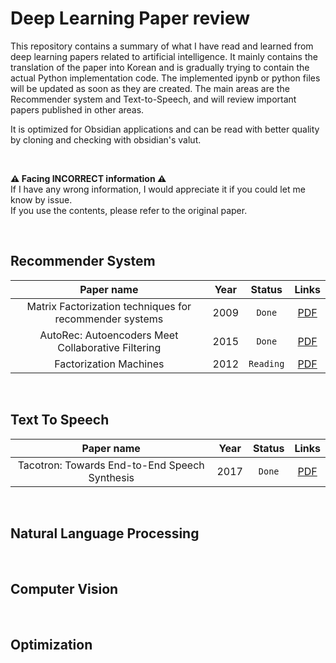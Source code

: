 # Deep Learning Paper review

This repository contains a summary of what I have read and learned from deep learning papers related to artificial intelligence. It mainly contains the translation of the paper into Korean and is gradually trying to contain the actual Python implementation code. The implemented ipynb or python files will be updated as soon as they are created. The main areas are the Recommender system and Text-to-Speech, and will review important papers published in other areas.

It is optimized for Obsidian applications and can be read with better quality by cloning and checking with obsidian's valut.

<br>

**⚠ Facing INCORRECT information ⚠**   
If I have any wrong information, I would appreciate it if you could let me know by issue.  
If you use the contents, please refer to the original paper.

<br>

## Recommender System
|                       Paper name                        | Year |  Status   |                                      Links                                      |
|:-------------------------------------------------------:|:----:|:---------:|:-------------------------------------------------------------------------------:|
| Matrix Factorization techniques for recommender systems | 2009 |  `Done`   | [PDF](https://datajobs.com/data-science-repo/Recommender-Systems-[Netflix].pdf) |
|   AutoRec: Autoencoders Meet Collaborative Filtering    | 2015 |  `Done`   |         [PDF](http://users.cecs.anu.edu.au/~u5098633/papers/www15.pdf)          |
|                 Factorization Machines                  | 2012 | `Reading` |        [PDF](https://www.csie.ntu.edu.tw/~b97053/paper/Rendle2010FM.pdf)        |

<br>

## Text To Speech
|                  Paper name                   | Year | Status |                  Links                  |
|:---------------------------------------------:|:----:|:------:|:---------------------------------------:|
| Tacotron: Towards End-to-End Speech Synthesis | 2017 | `Done` | [PDF](https://arxiv.org/abs/1703.10135) |

<br>

## Natural Language Processing

<br>

## Computer Vision

<br>

## Optimization
